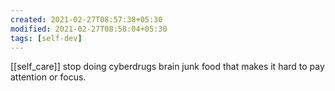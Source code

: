 ```yaml
---
created: 2021-02-27T08:57:38+05:30
modified: 2021-02-27T08:58:04+05:30
tags: [self-dev]
---
```

[[self_care]]
stop doing cyberdrugs brain junk food that makes it hard to pay attention or focus.
